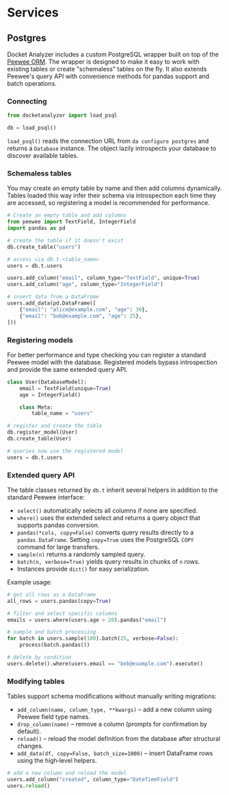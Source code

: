 # Services

## Postgres

Docket Analyzer includes a custom PostgreSQL wrapper built on top of the
[Peewee ORM](https://docs.peewee-orm.com/). The wrapper is designed to make it
easy to work with existing tables or create "schemaless" tables on the fly.
It also extends Peewee's query API with convenience methods for pandas support
and batch operations.

### Connecting

```python
from docketanalyzer import load_psql

db = load_psql()
```

`load_psql()` reads the connection URL from `da configure postgres` and returns a
`Database` instance. The object lazily introspects your database to discover
available tables.

### Schemaless tables

You may create an empty table by name and then add columns dynamically. Tables
loaded this way infer their schema via introspection each time they are
accessed, so registering a model is recommended for performance.

```python
# Create an empty table and add columns
from peewee import TextField, IntegerField
import pandas as pd

# create the table if it doesn't exist
db.create_table("users")

# access via db.t.<table_name>
users = db.t.users

users.add_column("email", column_type="TextField", unique=True)
users.add_column("age", column_type="IntegerField")

# insert data from a DataFrame
users.add_data(pd.DataFrame([
    {"email": "alice@example.com", "age": 30},
    {"email": "bob@example.com", "age": 25},
]))
```

### Registering models

For better performance and type checking you can register a standard Peewee
model with the database. Registered models bypass introspection and provide the
same extended query API.

```python
class User(DatabaseModel):
    email = TextField(unique=True)
    age = IntegerField()

    class Meta:
        table_name = "users"

# register and create the table
db.register_model(User)
db.create_table(User)

# queries now use the registered model
users = db.t.users
```

### Extended query API

The table classes returned by `db.t` inherit several helpers in addition to the
standard Peewee interface:

- `select()` automatically selects all columns if none are specified.
- `where()` uses the extended select and returns a query object that supports
  pandas conversion.
- `pandas(*cols, copy=False)` converts query results directly to a
  `pandas.DataFrame`. Setting `copy=True` uses the PostgreSQL `COPY` command for
  large transfers.
- `sample(n)` returns a randomly sampled query.
- `batch(n, verbose=True)` yields query results in chunks of `n` rows.
- Instances provide `dict()` for easy serialization.

Example usage:

```python
# get all rows as a DataFrame
all_rows = users.pandas(copy=True)

# filter and select specific columns
emails = users.where(users.age > 20).pandas("email")

# sample and batch processing
for batch in users.sample(100).batch(25, verbose=False):
    process(batch.pandas())

# delete by condition
users.delete().where(users.email == "bob@example.com").execute()
```

### Modifying tables

Tables support schema modifications without manually writing migrations:

- `add_column(name, column_type, **kwargs)` – add a new column using Peewee
  field type names.
- `drop_column(name)` – remove a column (prompts for confirmation by default).
- `reload()` – reload the model definition from the database after structural
  changes.
- `add_data(df, copy=False, batch_size=1000)` – insert DataFrame rows using the
  high‑level helpers.

```python
# add a new column and reload the model
users.add_column("created", column_type="DateTimeField")
users.reload()
```
